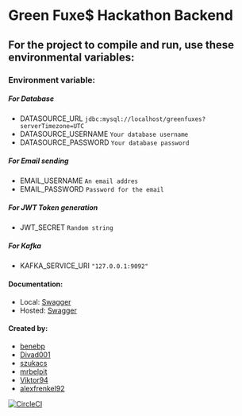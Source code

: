 # Green Fuxe$ Hackathon Backend


## For the project to compile and run, use these environmental variables:

### Environment variable:

##### For Database
- DATASOURCE_URL                            `jdbc:mysql://localhost/greenfuxes?serverTimezone=UTC`
- DATASOURCE_USERNAME                       `Your database username`
- DATASOURCE_PASSWORD                       `Your database password`

##### For Email sending
- EMAIL_USERNAME                            `An email addres`
- EMAIL_PASSWORD                            `Password for the email`

##### For JWT Token generation
- JWT_SECRET                                `Random string`

##### For Kafka
- KAFKA_SERVICE_URI                         `"127.0.0.1:9092"`

#### Documentation:
- Local: [Swagger](http://localhost:8080/swagger-ui/index.html)
- Hosted: [Swagger](https://hackathon-back.herokuapp.com/swagger-ui/index.html)


#### Created by:
- [benebp](https://github.com/benebp)
- [Divad001](https://github.com/Divad001)
- [szukacs](https://github.com/szukacs)
- [mrbelpit](https://github.com/mrbelpit)
- [Viktor94](https://github.com/Viktor94)
- [alexfrenkel92](https://github.com/alexfrenkel92)


[![CircleCI](https://circleci.com/gh/Viktor94/hackathon2020_backend.svg?style=svg&circle-token=7abd2359947f17a4cd4c4d8588380133811ab68a)](https://github.com/Viktor94/hackathon2020_backend/)
